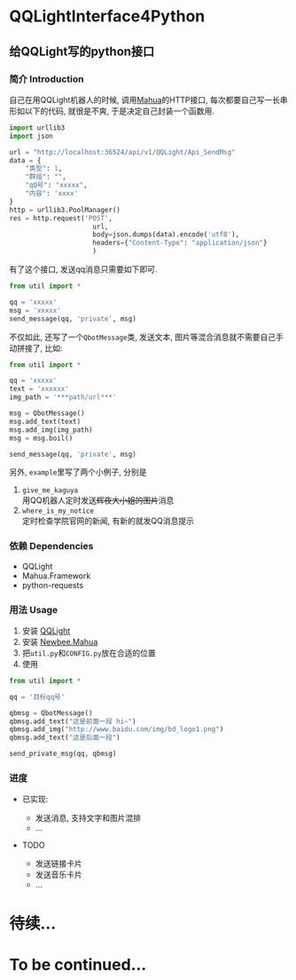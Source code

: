 # QQLightInterface4Python
## 给QQLight写的python接口

### 简介 Introduction
自己在用QQLight机器人的时候, 调用[Mahua](http://www.newbe.pro/2019/01/25/Newbe.Mahua/Start-With-Mahua-In-V2.0/)的HTTP接口, 
每次都要自己写一长串形如以下的代码, 就很是不爽, 于是决定自己封装一个函数用.  
```python
import urllib3
import json

url = "http://localhost:36524/api/v1/QQLight/Api_SendMsg"
data = {
    "类型": 1,
    "群组": "",
    "qQ号": "xxxxx",
    "内容": 'xxxx'
}
http = urllib3.PoolManager()
res = http.request('POST',
                     url,
                     body=json.dumps(data).encode('utf8'),
                     headers={"Content-Type": "application/json"}
                     )
```

有了这个接口, 发送qq消息只需要如下即可.  
```python
from util import *

qq = 'xxxxx'
msg = 'xxxxx'
send_message(qq, 'private', msg)
```
不仅如此, 还写了一个`QbotMessage`类, 发送文本, 图片等混合消息就不需要自己手动拼接了, 比如:
```python
from util import *

qq = 'xxxxx'
text = 'xxxxxx'
img_path = '***path/url***'

msg = QbotMessage()
msg.add_text(text)
msg.add_img(img_path)
msg = msg.boil()

send_message(qq, 'private', msg)
```

另外, `example`里写了两个小例子, 分别是
1. `give_me_kaguya`  
用QQ机器人定时发送~~辉夜大小姐的图片~~消息
2. `where_is_my_notice`  
定时检查学院官网的新闻, 有新的就发QQ消息提示

### 依赖 Dependencies
+ QQLight
+ Mahua.Framework
+ python-requests

### 用法 Usage
1. 安装 [QQLight](https://www.52chat.cc)
2. 安装 [Newbee.Mahua](http://www.newbe.pro/2019/01/25/Newbe.Mahua/Start-With-Mahua-In-V2.0/)
3. 把`util.py`和`CONFIG.py`放在合适的位置
4. 使用
```python
from util import *

qq = '目标qq号'

qbmsg = QbotMessage()
qbmsg.add_text("这是前面一段 hi~")
qbmsg.add_img("http://www.baidu.com/img/bd_logo1.png")
qbmsg.add_text("这是后面一段")

send_private_msg(qq, qbmsg)
```

### 进度
+ 已实现:
   + 发送消息, 支持文字和图片混排
   + ...

+ TODO
   + 发送链接卡片
   + 发送音乐卡片
   + ...
   
# 待续... 
# To be continued...
